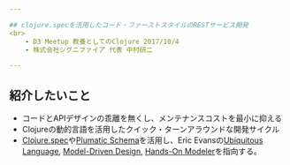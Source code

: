 ```yaml
---

## clojure.specを活用したコード・ファーストスタイルのRESTサービス開発
<br>
	- D3 Meetup 教養としてのClojure 2017/10/4
	- 株式会社シグニファイア 代表 中村研二

---
```


## 紹介したいこと

* コードとAPIデザインの乖離を無くし、メンテナンスコストを最小に抑える
* Clojureの動的言語を活用したクイック・ターンアラウンドな開発サイクル
* [Clojure.spec](https://www.thoughtworks.com/radar/tools/clojure-spec)や[Plumatic Schema](https://github.com/plumatic/schema)を活用し、Eric Evansの[Ubiquitous Language](https://www.ogis-ri.co.jp/otc/hiroba/technical/DDDEssence/chap1.html#UbiquitousLanguage), [Model-Driven Design](https://www.ogis-ri.co.jp/otc/hiroba/technical/DDDEssence/chap1.html#ModelDrivenDesign), [Hands-On Modeler](https://www.ogis-ri.co.jp/otc/hiroba/technical/DDDEssence/chap1.html#HandsOnModeler)を指向する。



